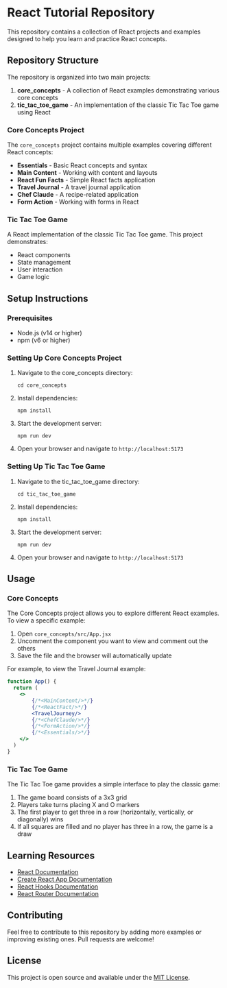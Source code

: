 # React Tutorial Repository

This repository contains a collection of React projects and examples designed to help you learn and practice React concepts.

## Repository Structure

The repository is organized into two main projects:

1. **core_concepts** - A collection of React examples demonstrating various core concepts
2. **tic_tac_toe_game** - An implementation of the classic Tic Tac Toe game using React

### Core Concepts Project

The `core_concepts` project contains multiple examples covering different React concepts:

- **Essentials** - Basic React concepts and syntax
- **Main Content** - Working with content and layouts
- **React Fun Facts** - Simple React facts application
- **Travel Journal** - A travel journal application
- **Chef Claude** - A recipe-related application
- **Form Action** - Working with forms in React

### Tic Tac Toe Game

A React implementation of the classic Tic Tac Toe game. This project demonstrates:
- React components
- State management
- User interaction
- Game logic

## Setup Instructions

### Prerequisites

- Node.js (v14 or higher)
- npm (v6 or higher)

### Setting Up Core Concepts Project

1. Navigate to the core_concepts directory:
   ```
   cd core_concepts
   ```

2. Install dependencies:
   ```
   npm install
   ```

3. Start the development server:
   ```
   npm run dev
   ```

4. Open your browser and navigate to `http://localhost:5173`

### Setting Up Tic Tac Toe Game

1. Navigate to the tic_tac_toe_game directory:
   ```
   cd tic_tac_toe_game
   ```

2. Install dependencies:
   ```
   npm install
   ```

3. Start the development server:
   ```
   npm run dev
   ```

4. Open your browser and navigate to `http://localhost:5173`

## Usage

### Core Concepts

The Core Concepts project allows you to explore different React examples. To view a specific example:

1. Open `core_concepts/src/App.jsx`
2. Uncomment the component you want to view and comment out the others
3. Save the file and the browser will automatically update

For example, to view the Travel Journal example:

```jsx
function App() {
  return (
    <>
        {/*<MainContent/>*/}
        {/*<ReactFact/>*/}
        <TravelJourney/>
        {/*<ChefClaude/>*/}
        {/*<FormAction/>*/}
        {/*<Essentials/>*/}
    </>
  )
}
```

### Tic Tac Toe Game

The Tic Tac Toe game provides a simple interface to play the classic game:

1. The game board consists of a 3x3 grid
2. Players take turns placing X and O markers
3. The first player to get three in a row (horizontally, vertically, or diagonally) wins
4. If all squares are filled and no player has three in a row, the game is a draw

## Learning Resources

- [React Documentation](https://react.dev/)
- [Create React App Documentation](https://create-react-app.dev/)
- [React Hooks Documentation](https://react.dev/reference/react)
- [React Router Documentation](https://reactrouter.com/)

## Contributing

Feel free to contribute to this repository by adding more examples or improving existing ones. Pull requests are welcome!

## License

This project is open source and available under the [MIT License](LICENSE).
